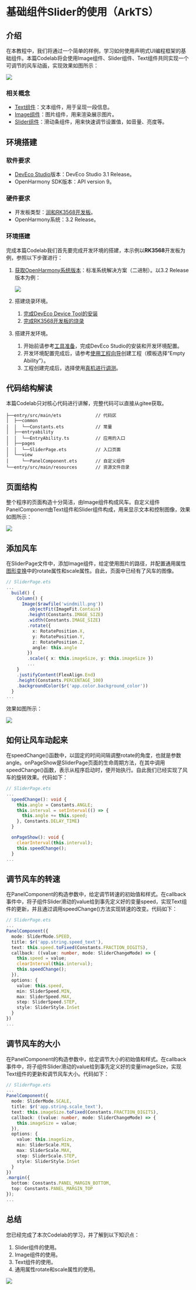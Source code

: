 
# 基础组件Slider的使用（ArkTS）
## 介绍

在本教程中，我们将通过一个简单的样例，学习如何使用声明式UI编程框架的基础组件。本篇Codelab将会使用Image组件、Slider组件、Text组件共同实现一个可调节的风车动画，实现效果如图所示：

![](figures/xiaoguo.gif)

### 相关概念

-   [Text组件](https://gitee.com/openharmony/docs/blob/master/zh-cn/application-dev/reference/arkui-ts/ts-basic-components-text.md)：文本组件，用于呈现一段信息。
-   [Image组件](https://gitee.com/openharmony/docs/blob/master/zh-cn/application-dev/reference/arkui-ts/ts-basic-components-image.md)：图片组件，用来渲染展示图片。
-   [Slider组件](https://gitee.com/openharmony/docs/blob/master/zh-cn/application-dev/reference/arkui-ts/ts-basic-components-slider.md)：滑动条组件，用来快速调节设置值，如音量、亮度等。

## 环境搭建

### 软件要求

-   [DevEco Studio](https://gitee.com/openharmony/docs/blob/master/zh-cn/application-dev/quick-start/start-overview.md#%E5%B7%A5%E5%85%B7%E5%87%86%E5%A4%87)版本：DevEco Studio 3.1 Release。
-   OpenHarmony SDK版本：API version 9。

### 硬件要求

-   开发板类型：[润和RK3568开发板](https://gitee.com/openharmony/docs/blob/master/zh-cn/device-dev/quick-start/quickstart-appendix-rk3568.md)。
-   OpenHarmony系统：3.2 Release。

### 环境搭建

完成本篇Codelab我们首先要完成开发环境的搭建，本示例以**RK3568**开发板为例，参照以下步骤进行：

1.  [获取OpenHarmony系统版本](https://gitee.com/openharmony/docs/blob/master/zh-cn/device-dev/get-code/sourcecode-acquire.md#%E8%8E%B7%E5%8F%96%E6%96%B9%E5%BC%8F3%E4%BB%8E%E9%95%9C%E5%83%8F%E7%AB%99%E7%82%B9%E8%8E%B7%E5%8F%96)：标准系统解决方案（二进制）。以3.2 Release版本为例：

    ![](figures/zh-cn_image_0000001405854998.png)

2.  搭建烧录环境。
    1.  [完成DevEco Device Tool的安装](https://gitee.com/openharmony/docs/blob/master/zh-cn/device-dev/quick-start/quickstart-ide-env-win.md)
    2.  [完成RK3568开发板的烧录](https://gitee.com/openharmony/docs/blob/master/zh-cn/device-dev/quick-start/quickstart-ide-3568-burn.md)

3.  搭建开发环境。
    1.  开始前请参考[工具准备](https://gitee.com/openharmony/docs/blob/master/zh-cn/application-dev/quick-start/start-overview.md#%E5%B7%A5%E5%85%B7%E5%87%86%E5%A4%87)，完成DevEco Studio的安装和开发环境配置。
    2.  开发环境配置完成后，请参考[使用工程向导](https://gitee.com/openharmony/docs/blob/master/zh-cn/application-dev/quick-start/start-with-ets-stage.md#创建ets工程)创建工程（模板选择“Empty Ability”）。
    3.  工程创建完成后，选择使用[真机进行调测](https://gitee.com/openharmony/docs/blob/master/zh-cn/application-dev/quick-start/start-with-ets-stage.md#使用真机运行应用)。
## 代码结构解读
本篇Codelab只对核心代码进行讲解，完整代码可以直接从gitee获取。
```
├──entry/src/main/ets             // 代码区      
│  ├──common                        
│  │  └──Constants.ets            // 常量
│  ├──entryability
│  │  └──EntryAbility.ts          // 应用的入口
│  ├──pages
│  │  └──SliderPage.ets           // 入口页面
│  └──view                         
│     └──PanelComponent.ets       // 自定义组件
└──entry/src/main/resources       // 资源文件目录
```
## 页面结构

整个程序的页面构造十分简洁，由Image组件构成风车。自定义组件PanelComponent由Text组件和Slider组件构成，用来显示文本和控制图像，效果如图所示：

![](figures/image1.png)

## 添加风车

在SliderPage文件中，添加Image组件，给定使用图片的路径，并配置通用属性[图形变换](https://gitee.com/openharmony/docs/blob/master/zh-cn/application-dev/reference/arkui-ts/ts-universal-attributes-transformation.md)中的rotate属性和scale属性。自此，页面中已经有了风车的图像。

```typescript
// SliderPage.ets
...
  build() {
    Column() {
      Image($rawfile('windmill.png'))
        .objectFit(ImageFit.Contain)
        .height(Constants.IMAGE_SIZE)
        .width(Constants.IMAGE_SIZE)
        .rotate({
          x: RotatePosition.X,
          y: RotatePosition.Y,
          z: RotatePosition.Z,
          angle: this.angle
        })
        .scale({ x: this.imageSize, y: this.imageSize })
        ...
    }
    .justifyContent(FlexAlign.End)
    .height(Constants.PERCENTAGE_100)
    .backgroundColor($r('app.color.background_color'))
  }
...
```

效果如图所示：

![](figures/image2.png)

## 如何让风车动起来

在speedChange\(\)函数中，以固定的时间间隔调整rotate的角度，也就是参数angle。onPageShow是SliderPage页面的生命周期方法，在其中调用speedChange\(\)函数，表示从程序启动时，便开始执行。自此我们已经实现了风车的旋转效果。代码如下：

```typescript
// SliderPage.ets
...
  speedChange(): void {
    this.angle = Constants.ANGLE;
    this.interval = setInterval(() => {
      this.angle += this.speed;
    }, Constants.DELAY_TIME)
  }

  onPageShow(): void {
    clearInterval(this.interval);
    this.speedChange();
  }
...
```

## 调节风车的转速

在PanelComponent的构造参数中，给定调节转速的初始值和样式。在callback事件中，将子组件Slider滑动的value给到事先定义好的变量speed，实现Text组件的更新，并且通过调用speedChange\(\)方法实现转速的改变。代码如下：

```typescript
// SliderPage.ets
...
PanelComponent({
  mode: SliderMode.SPEED,
  title: $r('app.string.speed_text'),
  text: this.speed.toFixed(Constants.FRACTION_DIGITS),
  callback: ((value: number, mode: SliderChangeMode) => {
    this.speed = value;
    clearInterval(this.interval);
    this.speedChange();
  }),
  options: {
    value: this.speed,
    min: SliderSpeed.MIN,
    max: SliderSpeed.MAX,
    step: SliderSpeed.STEP,
    style: SliderStyle.InSet
  }
})
...
```

## 调节风车的大小

在PanelComponent的构造参数中，给定调节大小的初始值和样式。在callback事件中，将子组件Slider滑动的value给到事先定义好的变量imageSize，实现Text组件的更新和调节风车大小。代码如下：

```typescript
// SliderPage.ets
...
PanelComponent({
  mode: SliderMode.SCALE,
  title: $r('app.string.scale_text'),
  text: this.imageSize.toFixed(Constants.FRACTION_DIGITS),
  callback: ((value: number, mode: SliderChangeMode) => {
    this.imageSize = value;
  }),
  options: {
    value: this.imageSize,
    min: SliderScale.MIN,
    max: SliderScale.MAX,
    step: SliderScale.STEP,
    style: SliderStyle.InSet
  }
})
.margin({
  bottom: Constants.PANEL_MARGIN_BOTTOM,
  top: Constants.PANEL_MARGIN_TOP
});
...
```
## 总结

您已经完成了本次Codelab的学习，并了解到以下知识点：

1. Slider组件的使用。
2. Image组件的使用。
3. Text组件的使用。
4. 通用属性rotate和scale属性的使用。

![](figures/finished.gif)

